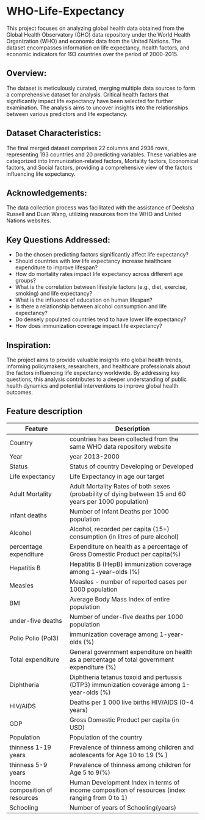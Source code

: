 # WHO-Life-Expectancy
This project focuses on analyzing global health data obtained from the Global Health Observatory (GHO) data repository under the World Health Organization (WHO) and economic data from the United Nations. The dataset encompasses information on life expectancy, health factors, and economic indicators for 193 countries over the period of 2000-2015.

## Overview:
The dataset is meticulously curated, merging multiple data sources to form a comprehensive dataset for analysis. Critical health factors that significantly impact life expectancy have been selected for further examination. The analysis aims to uncover insights into the relationships between various predictors and life expectancy.

## Dataset Characteristics:
The final merged dataset comprises 22 columns and 2938 rows, representing 193 countries and 20 predicting variables. These variables are categorized into Immunization-related factors, Mortality factors, Economical factors, and Social factors, providing a comprehensive view of the factors influencing life expectancy.

## Acknowledgements:
The data collection process was facilitated with the assistance of Deeksha Russell and Duan Wang, utilizing resources from the WHO and United Nations websites.

## Key Questions Addressed:
- Do the chosen predicting factors significantly affect life expectancy?
- Should countries with low life expectancy increase healthcare expenditure to improve lifespan?
- How do mortality rates impact life expectancy across different age groups?
- What is the correlation between lifestyle factors (e.g., diet, exercise, smoking) and life expectancy?
- What is the influence of education on human lifespan?
- Is there a relationship between alcohol consumption and life expectancy?
- Do densely populated countries tend to have lower life expectancy?
- How does immunization coverage impact life expectancy?

## Inspiration:
The project aims to provide valuable insights into global health trends, informing policymakers, researchers, and healthcare professionals about the factors influencing life expectancy worldwide. By addressing key questions, this analysis contributes to a deeper understanding of public health dynamics and potential interventions to improve global health outcomes.

## Feature description

| Feature |	Description |
|---------|-------------|
| Country |	countries has been collected from the same WHO data repository website |
| Year | year 2013-2000 |
| Status |	Status of country Developing or Developed |
| Life expectancy	| Life Expectancy in age our target |
| Adult Mortality |	Adult Mortality Rates of both sexes (probability of dying between 15 and 60 years per 1000 population) |
| infant deaths |	Number of Infant Deaths per 1000 population |
| Alcohol	| Alcohol, recorded per capita (15+) consumption (in litres of pure alcohol) |
| percentage expenditure |	Expenditure on health as a percentage of Gross Domestic Product per capita(%) |
| Hepatitis B	| Hepatitis B (HepB) immunization coverage among 1-year-olds (%) |
| Measles	| Measles - number of reported cases per 1000 population |
| BMI |	Average Body Mass Index of entire population |
| under-five deaths	| Number of under-five deaths per 1000 population |
| Polio	Polio (Pol3) | immunization coverage among 1-year-olds (%) |
| Total expenditure	| General government expenditure on health as a percentage of total government expenditure (%) |
| Diphtheria | Diphtheria tetanus toxoid and pertussis (DTP3) immunization coverage among 1-year-olds (%) |
| HIV/AIDS	| Deaths per 1 000 live births HIV/AIDS (0-4 years) |
| GDP	| Gross Domestic Product per capita (in USD) |
| Population |	Population of the country |
| thinness 1-19 years |	Prevalence of thinness among children and adolescents for Age 10 to 19 (% ) |
| thinness 5-9 years	| Prevalence of thinness among children for Age 5 to 9(%) |
| Income composition of resources	| Human Development Index in terms of income composition of resources (index ranging from 0 to 1) |
| Schooling	| Number of years of Schooling(years) |
